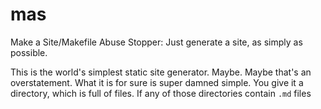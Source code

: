 # mas

Make a Site/Makefile Abuse Stopper: Just generate a site, as simply as possible.

This is the world's simplest static site generator. Maybe. Maybe that's an
overstatement. What it is for sure is super damned simple. You give it a
directory, which is full of files. If any of those directories contain ```.md```
files